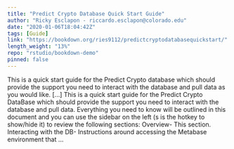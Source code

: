 ```yaml
---
title: "Predict Crypto Database Quick Start Guide"
author: "Ricky Esclapon - riccardo.esclapon@colorado.edu"
date: "2020-01-06T18:04:42Z"
tags: [Guide]
link: "https://bookdown.org/ries9112/predictcryptodatabasequickstart/"
length_weight: "13%"
repo: "rstudio/bookdown-demo"
pinned: false
---
```


This is a quick start guide for the Predict Crypto database which should provide the support you need to interact with the database and pull data as you would like. [...] This is a quick start guide for the Predict Crypto DataBase which should provide the support you need to interact with the database and pull data. Everything you need to know will be outlined in this document and you can use the sidebar on the left (s is the hotkey to show/hide it) to review the following sections: Overview- This section. Interacting with the DB- Instructions around accessing the Metabase environment that ...
